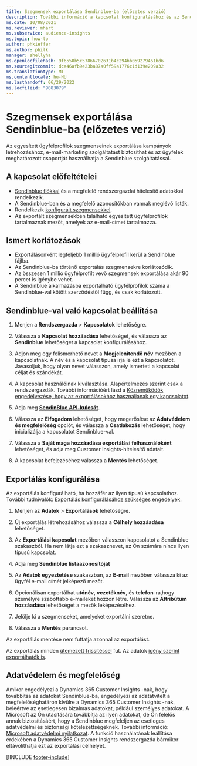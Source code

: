 ```yaml
---
title: Szegmensek exportálása Sendinblue-ba (előzetes verzió)
description: További információ a kapcsolat konfigurálásához és az Sendinblue-ba való exportáláshoz.
ms.date: 10/08/2021
ms.reviewer: mhart
ms.subservice: audience-insights
ms.topic: how-to
author: phkieffer
ms.author: philk
manager: shellyha
ms.openlocfilehash: 9f6550b5c57866702631b4c294bb059279461bd6
ms.sourcegitcommit: dca46afb9e23ba87a0ff59a1776c1d139e209a32
ms.translationtype: MT
ms.contentlocale: hu-HU
ms.lasthandoff: 06/29/2022
ms.locfileid: "9083079"
---
```

# <a name="export-segments-to-sendinblue-preview"></a>Szegmensek exportálása Sendinblue-ba (előzetes verzió)

Az egyesített ügyfélprofilok szegmenseinek exportálása kampányok létrehozásához, e-mail-marketing szolgáltatást biztosíthat és az ügyfelek meghatározott csoportját használhatja a Sendinblue szolgáltatással.

## <a name="prerequisites-for-connection"></a>A kapcsolat előfeltételei

-   [Sendinblue fiókkal](https://www.sendinblue.com/) és a megfelelő rendszergazdai hitelesítő adatokkal rendelkezik.
-   A Sendinblue-ban és a megfelelő azonosítókban vannak meglévő listák.
-   Rendelkezik [konfigurált szegmensekkel](segments.md).
-   Az exportált szegmensekben található egyesített ügyfélprofilok tartalmaznak mezőt, amelyek az e-mail-címet tartalmazza.

## <a name="known-limitations"></a>Ismert korlátozások

- Exportálásonként legfeljebb 1 millió ügyfélprofil kerül a Sendinblue fájlba.
- Az Sendinblue-ba történő exportálás szegmensekre korlátozódik.
- Az összesen 1 millió ügyfélprofilt vevő szegmensek exportálása akár 90 percet is igénybe vehet. 
- A Sendinblue alkalmazásba exportálható ügyfélprofilok száma a Sendinblue-val kötött szerződéstől függ, és csak korlátozott.

## <a name="set-up-connection-to-sendinblue"></a>Sendinblue-val való kapcsolat beállítása

1. Menjen a **Rendszergazda** > **Kapcsolatok** lehetőségre.

1. Válassza a **Kapcsolat hozzáadása** lehetőséget, és válassza az **Sendinblue** lehetőséget a kapcsolat konfigurálásához.

1. Adjon meg egy felismerhető nevet a **Megjelenítendő név** mezőben a kapcsolatnak. A név és a kapcsolat típusa írja le ezt a kapcsolatot. Javasoljuk, hogy olyan nevet válasszon, amely ismerteti a kapcsolat célját és szándékát.

1. A kapcsolat használóinak kiválasztása. Alapértelmezés szerint csak a rendszergazdák. További információért lásd a [Közreműködők engedélyezése, hogy az exportálásokhoz használjanak egy kapcsolatot](connections.md#allow-contributors-to-use-a-connection-for-exports).

1. Adja meg **[SendinBlue API-kulcsát](https://developers.sendinblue.com/docs/getting-started#:~:text=Get%20your%20API%20key&text=You%20can%20create%20one%20from,your%20settings%20This%20API%20key)**.

1. Válassza az **Elfogadom** lehetőséget, hogy megerősítse az **Adatvédelem és megfelelőség** opciót, és válassza a **Csatlakozás** lehetőséget, hogy inicializálja a kapcsolatot Sendinblue-val.

1. Válassza a **Saját maga hozzáadása exportálási felhasználóként** lehetőséget, és adja meg Customer Insights-hitelesítő adatait.

1. A kapcsolat befejezéséhez válassza a **Mentés** lehetőséget.

## <a name="configure-an-export"></a>Exportálás konfigurálása

Az exportálás konfigurálható, ha hozzáfér az ilyen típusú kapcsolathoz. További tudnivalók: [Exportálás konfigurálásához szükséges engedélyek](export-destinations.md#set-up-a-new-export).

1. Menjen az **Adatok** > **Exportálások** lehetőségre.

1. Új exportálás létrehozásához válassza a **Célhely hozzáadása** lehetőséget.

1. Az **Exportálási kapcsolat** mezőben válasszon kapcsolatot a Sendinblue szakaszból. Ha nem látja ezt a szakasznevet, az Ön számára nincs ilyen típusú kapcsolat.

1. Adja meg **Sendinblue listaazonosítóját** 

1. Az **Adatok egyeztetése** szakaszban, az **E-mail** mezőben válassza ki az ügyfél e-mail címét jelképező mezőt. 

1. Opcionálisan exportálhat **utónév**, **vezetéknév**, és **telefon**-ra,hogy személyre szabottabb e-maileket hozzon létre. Válassza az **Attribútum hozzáadása** lehetőséget a mezők leképezéséhez.

1. Jelölje ki a szegmenseket, amelyeket exportálni szeretne. 

1. Válassza a **Mentés** parancsot.

Az exportálás mentése nem futtatja azonnal az exportálást.

Az exportálás minden [ütemezett frissítéssel](system.md#schedule-tab) fut. Az adatok [igény szerint exportálhatók is](export-destinations.md#run-exports-on-demand). 


## <a name="data-privacy-and-compliance"></a>Adatvédelem és megfelelőség

Amikor engedélyezi a Dynamics 365 Customer Insights -nak, hogy továbbítsa az adatokat Sendinblue-ba, engedélyezi az adatátvitelt a megfelelőséghatáron kívülre a Dynamics 365 Customer Insights -nak, beleértve az esetlegesen bizalmas adatokat, például személyes adatokat. A Microsoft az Ön utasítására továbbítja az ilyen adatokat, de Ön felelős annak biztosításáért, hogy a Sendinblue megfeleljen az esetleges adatvédelmi és biztonsági kötelezettségeknek. További információ: [Microsoft adatvédelmi nyilatkozat](https://go.microsoft.com/fwlink/?linkid=396732).
A funkció használatának leállítása érdekében a Dynamics 365 Customer Insights rendszergazda bármikor eltávolíthatja ezt az exportálási célhelyet.


[!INCLUDE [footer-include](includes/footer-banner.md)]
